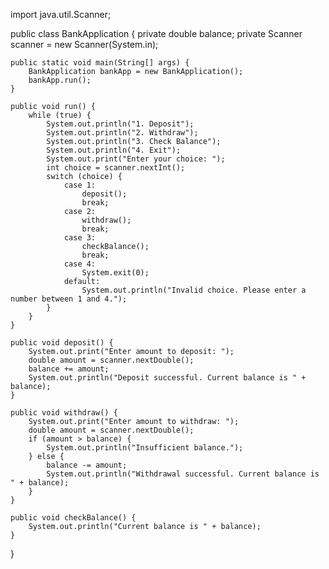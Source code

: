 import java.util.Scanner;

public class BankApplication {
    private double balance;
    private Scanner scanner = new Scanner(System.in);

    public static void main(String[] args) {
        BankApplication bankApp = new BankApplication();
        bankApp.run();
    }

    public void run() {
        while (true) {
            System.out.println("1. Deposit");
            System.out.println("2. Withdraw");
            System.out.println("3. Check Balance");
            System.out.println("4. Exit");
            System.out.print("Enter your choice: ");
            int choice = scanner.nextInt();
            switch (choice) {
                case 1:
                    deposit();
                    break;
                case 2:
                    withdraw();
                    break;
                case 3:
                    checkBalance();
                    break;
                case 4:
                    System.exit(0);
                default:
                    System.out.println("Invalid choice. Please enter a number between 1 and 4.");
            }
        }
    }

    public void deposit() {
        System.out.print("Enter amount to deposit: ");
        double amount = scanner.nextDouble();
        balance += amount;
        System.out.println("Deposit successful. Current balance is " + balance);
    }

    public void withdraw() {
        System.out.print("Enter amount to withdraw: ");
        double amount = scanner.nextDouble();
        if (amount > balance) {
            System.out.println("Insufficient balance.");
        } else {
            balance -= amount;
            System.out.println("Withdrawal successful. Current balance is " + balance);
        }
    }

    public void checkBalance() {
        System.out.println("Current balance is " + balance);
    }
}
